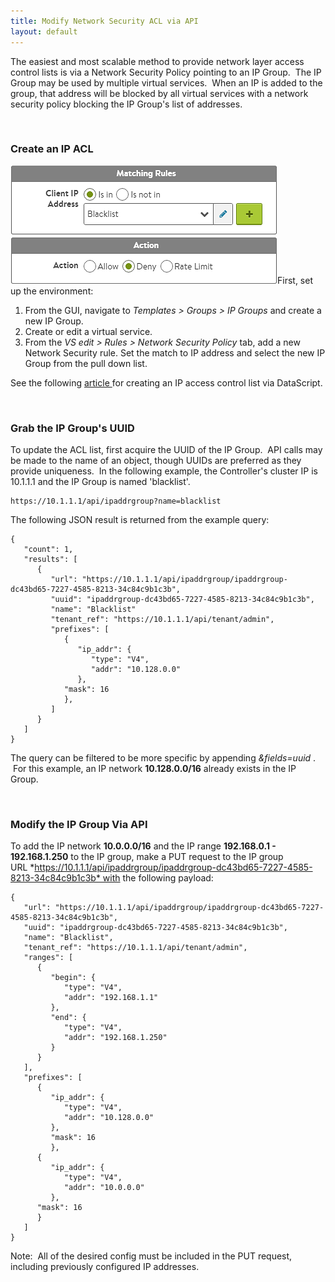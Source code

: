 ```yaml
---
title: Modify Network Security ACL via API
layout: default
---
```

The easiest and most scalable method to provide network layer access control lists is via a Network Security Policy pointing to an IP Group.  The IP Group may be used by multiple virtual services.  When an IP is added to the group, that address will be blocked by all virtual services with a network security policy blocking the IP Group's list of addresses.  

 

### Create an IP ACL

<img class="size-full wp-image-756 alignright" src="img/ACL2.png" alt="ACL2" width="427" height="189">First, set up the environment:
<ol> 
 <li>From the GUI, navigate to <em>Templates &gt; Groups &gt; IP Groups</em> and create a new IP Group.</li> 
 <li>Create or edit a virtual service.</li> 
 <li>From the <em>VS edit &gt; Rules &gt; Network Security Policy</em> tab, add a new Network Security rule.  Set the match to IP address and select the new IP Group from the pull down list.</li> 
</ol> 

See the following <a href="/2015/11/29/block-an-ip-address-from-a-virtual-service/">article </a>for creating an IP access control list via DataScript.

 

### Grab the IP Group's UUID

To update the ACL list, first acquire the UUID of the IP Group.  API calls may be made to the name of an object, though UUIDs are preferred as they provide uniqueness.  In the following example, the Controller's cluster IP is 10.1.1.1 and the IP Group is named 'blacklist'.

<pre><code class="language-lua">https://10.1.1.1/api/ipaddrgroup?name=blacklist</code></pre>  

The following JSON result is returned from the example query:

<pre><code class="language-lua">{
   "count": 1,
   "results": [
      {
         "url": "https://10.1.1.1/api/ipaddrgroup/ipaddrgroup-dc43bd65-7227-4585-8213-34c84c9b1c3b",
         "uuid": "ipaddrgroup-dc43bd65-7227-4585-8213-34c84c9b1c3b",
         "name": "Blacklist"
         "tenant_ref": "https://10.1.1.1/api/tenant/admin",
         "prefixes": [
            {
               "ip_addr": {
                  "type": "V4",
                  "addr": "10.128.0.0"
               },
            "mask": 16
            },
         ]
      }
   ]
}</code></pre>  

The query can be filtered to be more specific by appending *&fields=uuid* .  For this example, an IP network **10.128.0.0/16** already exists in the IP Group.

 

### Modify the IP Group Via API

To add the IP network **10.0.0.0/16** and the IP range **192.168.0.1 - 192.168.1.250** to the IP group, make a PUT request to the IP group URL *https://10.1.1.1/api/ipaddrgroup/ipaddrgroup-dc43bd65-7227-4585-8213-34c84c9b1c3b* with the following payload:

<pre><code class="language-lua">{
   "url": "https://10.1.1.1/api/ipaddrgroup/ipaddrgroup-dc43bd65-7227-4585-8213-34c84c9b1c3b",
   "uuid": "ipaddrgroup-dc43bd65-7227-4585-8213-34c84c9b1c3b",
   "name": "Blacklist",
   "tenant_ref": "https://10.1.1.1/api/tenant/admin",
   "ranges": [
      {
         "begin": {
            "type": "V4",
            "addr": "192.168.1.1"
         },
         "end": {
            "type": "V4",
            "addr": "192.168.1.250"
         }
      }
   ],
   "prefixes": [
      {
         "ip_addr": {
            "type": "V4",
            "addr": "10.128.0.0"
         },
         "mask": 16
         },
      {
         "ip_addr": {
            "type": "V4",
            "addr": "10.0.0.0"
         },
      "mask": 16
      }
   ]
}</code></pre>  

Note:  All of the desired config must be included in the PUT request, including previously configured IP addresses.

